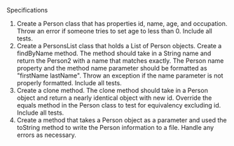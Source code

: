 Specifications
1. Create a Person class that has properties id, name, age, and occupation. Throw an error if someone tries to set age to less than 0. Include all tests.
2. Create a PersonsList class that holds a List of Person objects. Create a findByName method. The method should take in a String name and return the Person2 with a name that matches exactly. The Person name property and the method name parameter should be formatted as "firstName lastName". Throw an exception if the name parameter is not properly formatted. Include all tests.
3. Create a clone method. The clone method should take in a Person object and return a nearly identical object with new id. Override the equals method in the Person class to test for equivalency excluding id. Include all tests.
4. Create a method that takes a Person object as a parameter and used the toString method to write the Person information to a file. Handle any errors as necessary.
